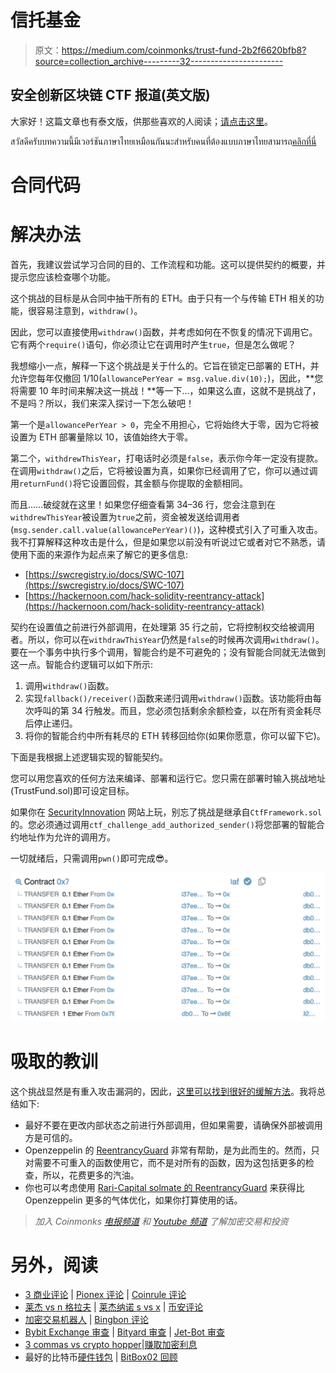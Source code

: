 # 信托基金

> 原文：<https://medium.com/coinmonks/trust-fund-2b2f6620bfb8?source=collection_archive---------32----------------------->

## 安全创新区块链 CTF 报道(英文版)

大家好！这篇文章也有泰文版，供那些喜欢的人阅读；[请点击这里](/@teerasak.r/trust-fund-cb1f9739603e)。

สวัสดีครับบทความนี้มีเวอร์ชันภาษาไทยเหมือนกันนะสำหรับคนที่ต้องแบบภาษาไทยสามารถ[คลิกที่นี่](/@teerasak.r/trust-fund-cb1f9739603e)

# 合同代码

# 解决办法

首先，我建议尝试学习合同的目的、工作流程和功能。这可以提供契约的概要，并提示您应该检查哪个功能。

这个挑战的目标是从合同中抽干所有的 ETH。由于只有一个与传输 ETH 相关的功能，很容易注意到，`withdraw()`。

因此，您可以直接使用`withdraw()`函数，并考虑如何在不恢复的情况下调用它。它有两个`require()`语句，你必须让它在调用时产生`true`，但是怎么做呢？

我想缩小一点，解释一下这个挑战是关于什么的。它旨在锁定已部署的 ETH，并允许您每年仅撤回 1/10(`allowancePerYear = msg.value.div(10);`)，因此，**您将需要 10 年时间来解决这一挑战！**等一下…，如果这么直，这就不是挑战了，不是吗？所以，我们来深入探讨一下怎么破吧！

第一个是`allowancePerYear > 0`，完全不用担心，它将始终大于零，因为它将被设置为 ETH 部署量除以 10，该值始终大于零。

第二个，`withdrewThisYear`，打电话时必须是`false`，表示你今年一定没有提款。在调用`withdraw()`之后，它将被设置为真，如果你已经调用了它，你可以通过调用`returnFund()`将它设置回假，其金额与你提取的金额相同。

而且……破绽就在这里！如果您仔细查看第 34–36 行，您会注意到在`withdrewThisYear`被设置为`true`之前，资金被发送给调用者(`msg.sender.call.value(allowancePerYear)()`)，这种模式引入了可重入攻击。我不打算解释这种攻击是什么，但是如果您以前没有听说过它或者对它不熟悉，请使用下面的来源作为起点来了解它的更多信息:

*   [https://swcregistry.io/docs/SWC-107](https://swcregistry.io/docs/SWC-107)
*   [https://hackernoon.com/hack-solidity-reentrancy-attack](https://hackernoon.com/hack-solidity-reentrancy-attack)

契约在设置值之前进行外部调用，在处理第 35 行之前，它将控制权交给被调用者。所以，你可以在`withdrawThisYear`仍然是`false`的时候再次调用`withdraw()`。要在一个事务中执行多个调用，智能合约是不可避免的；没有智能合同就无法做到这一点。智能合约逻辑可以如下所示:

1.  调用`withdraw()`函数。
2.  实现`fallback()/receiver()`函数来递归调用`withdraw()`函数。该功能将由每次呼叫的第 34 行触发。而且，您必须包括剩余余额检查，以在所有资金耗尽后停止递归。
3.  将你的智能合约中所有耗尽的 ETH 转移回给你(如果你愿意，你可以留下它)。

下面是我根据上述逻辑实现的智能契约。

您可以用您喜欢的任何方法来编译、部署和运行它。您只需在部署时输入挑战地址(TrustFund.sol)即可设定目标。

如果你在 [SecurityInnovation](https://blockchain-ctf.securityinnovation.com/#/) 网站上玩，别忘了挑战是继承自`CtfFramework.sol`的。您必须通过调用`ctf_challenge_add_authorized_sender()`将您部署的智能合约地址作为允许的调用方。

一切就绪后，只需调用`pwn()`即可完成😎。

![](img/eefa6c13b352f156ead281e012b4b08b.png)

# 吸取的教训

这个挑战显然是有重入攻击漏洞的，因此，[这里可以找到很好的缓解方法](https://swcregistry.io/docs/SWC-107)。我将总结如下:

*   最好不要在更改内部状态之前进行外部调用，但如果需要，请确保外部被调用方是可信的。
*   Openzeppelin 的 [ReentrancyGuard](https://docs.openzeppelin.com/contracts/4.x/api/security#ReentrancyGuard) 非常有帮助，是为此而生的。然而，只对需要不可重入的函数使用它，而不是对所有的函数，因为这包括更多的检查，所以，花费更多的汽油。
*   你也可以考虑使用 [Rari-Capital solmate 的 ReentrancyGuard](https://github.com/Rari-Capital/solmate/blob/main/src/utils/ReentrancyGuard.sol) 来获得比 Openzeppelin 更多的气体优化，如果你打算使用的话。

> *加入 Coinmonks* [*电报频道*](https://t.me/coincodecap) *和* [*Youtube 频道*](https://www.youtube.com/c/coinmonks/videos) *了解加密交易和投资*

# 另外，阅读

*   [3 商业评论](/coinmonks/3commas-review-an-excellent-crypto-trading-bot-2020-1313a58bec92) | [Pionex 评论](https://coincodecap.com/pionex-review-exchange-with-crypto-trading-bot) | [Coinrule 评论](/coinmonks/coinrule-review-2021-a-beginner-friendly-crypto-trading-bot-daf0504848ba)
*   [莱杰 vs n 格拉夫](/coinmonks/ledger-vs-ngrave-zero-7e40f0c1d694) | [莱杰纳诺 s vs x](/coinmonks/ledger-nano-s-vs-x-battery-hardware-price-storage-59a6663fe3b0) | [币安评论](/coinmonks/binance-review-ee10d3bf3b6e)
*   [加密交易机器人](/coinmonks/crypto-trading-bot-c2ffce8acb2a) | [Bingbon 评论](https://coincodecap.com/bingbon-review)
*   [Bybit Exchange 审查](/coinmonks/bybit-exchange-review-dbd570019b71) | [Bityard 审查](https://coincodecap.com/bityard-reivew) | [Jet-Bot 审查](https://coincodecap.com/jet-bot-review)
*   [3 commas vs crypto hopper](/coinmonks/3commas-vs-pionex-vs-cryptohopper-best-crypto-bot-6a98d2baa203)|[赚取加密利息](/coinmonks/earn-crypto-interest-b10b810fdda3)
*   最好的比特币[硬件钱包](/coinmonks/hardware-wallets-dfa1211730c6) | [BitBox02 回顾](/coinmonks/bitbox02-review-your-swiss-bitcoin-hardware-wallet-c36c88fff29)